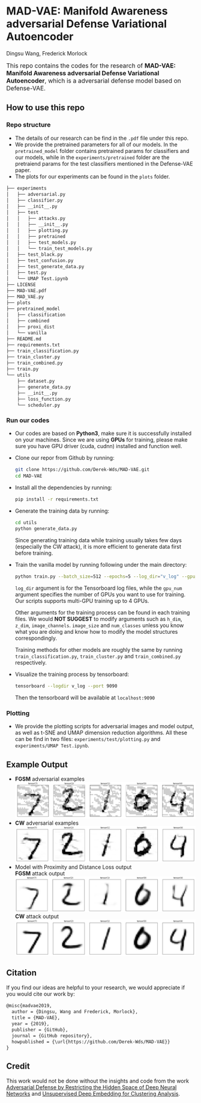 # MAD-VAE: Manifold Awareness adversarial Defense Variational Autoencoder

Dingsu Wang, Frederick Morlock

<font size="3">This repo contains the codes for the research of **MAD-VAE: Manifold Awareness adversarial Defense Variational Autoencoder**, which is a adversarial defense model based on Defense-VAE.</font>

## How to use this repo
### Repo structure

* The details of our research can be find in the `.pdf` file under this repo.
* We provide the pretrained parameters for all of our models. In the `pretrained_model` folder contains pretrained params for classifiers and our models, while in the `experiments/pretrained` folder are the pretraiend params for the test classifiers mentioned in the Defense-VAE paper.
* The plots for our experiments can be found in the `plots` folder.
```
├── experiments
│   ├── adversarial.py
│   ├── classifier.py
│   ├── __init__.py
│   ├── test
│   │   ├── attacks.py
│   │   ├── __init__.py
│   │   ├── plotting.py
│   │   ├── pretrained
│   │   ├── test_models.py
│   │   └── train_test_models.py
│   ├── test_black.py
│   ├── test_confusion.py
│   ├── test_generate_data.py
│   ├── test.py
│   └── UMAP Test.ipynb
├── LICENSE
├── MAD-VAE.pdf
├── MAD_VAE.py
├── plots
├── pretrained_model
│   ├── classification
│   ├── combined
│   ├── proxi_dist
│   └── vanilla
├── README.md
├── requirements.txt
├── train_classification.py
├── train_cluster.py
├── train_combined.py
├── train.py
└── utils
    ├── dataset.py
    ├── generate_data.py
    ├── __init__.py
    ├── loss_function.py
    └── scheduler.py

```

### Run our codes
* Our codes are based on **Python3**, make sure it is successfully installed on your machines. Since we are using **GPUs** for training, please make sure you have GPU driver (cuda, cudnn) installed and function well.
* Clone our repor from Github by running:
  ```bash
  git clone https://github.com/Derek-Wds/MAD-VAE.git
  cd MAD-VAE
  ```
* Install all the dependencies by running:
  ```bash
  pip install -r requirements.txt
  ```
* Generate the training data by running:
  ```bash
  cd utils
  python generate_data.py
  ```
  Since generating training data while training usually takes few days (especially the CW attack), it is more efficient to generate data first before training.
* Train the vanilla model by running following under the main directory:
  ```bash
  python train.py --batch_size=512 --epochs=5 --log_dir="v_log" --gpu_num=2
  ```
  `log_dir` argument is for the Tensorboard log files, while the `gpu_num` argument specifies the number of GPUs you want to use for training. Our scripts supports multi-GPU training up to 4 GPUs.

  Other arguments for the training process can be found in each training files. We would **NOT SUGGEST** to modify arguments such as `h_dim`, `z_dim`, `image_channels`. `image_size` and `num_classes` unless you know what you are doing and know how to modify the model structures correspondingly.

  Training methods for other models are roughly the same by running `train_classification.py`, `train_cluster.py` and `train_combined.py` respectively.

* Visualize the training process by tensorboard:
  ```bash
  tensorboard --logdir v_log --port 9090
  ```
  Then the tensorboard will be available at `localhost:9090`

### Plotting
* We provide the plotting scripts for adversarial images and model output, as well as t-SNE and UMAP dimension reduction algorithms. All these can be find in two files: `experiments/test/plotting.py` and `experiments/UMAP Test.ipynb`.

## Example Output
* **FGSM** adversarial examples\
![FGSM attack](/plots/fgsm_img.png)
* **CW** adversarial examples\
![CW attack](/plots/cw_img.png)
* Model with Proximity and Distance Loss output\
  **FGSM** attack output
![FGSM proxi out](/plots/fgsm_proxi_dist_img.png)\
  **CW** attack output
![CW proxi out](/plots/cw_proxi_dist_img.png)

## Citation
If you find our ideas are helpful to your research, we would appreciate if you would cite our work by:
```
@misc{madvae2019,
  author = {Dingsu, Wang and Frederick, Morlock},
  title = {MAD-VAE},
  year = {2019},
  publisher = {GitHub},
  journal = {GitHub repository},
  howpublished = {\url{https://github.com/Derek-Wds/MAD-VAE}}
}
```
## Credit
This work would not be done without the insights and code from the work [Adversarial Defense by Restricting the Hidden Space of Deep Neural Networks](https://github.com/aamir-mustafa/pcl-adversarial-defense) and [Unsupervised Deep Embedding for Clustering Analysis](https://arxiv.org/abs/1511.06335).
